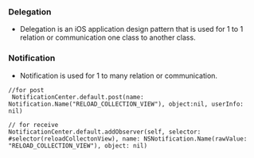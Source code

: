 ### Delegation
 - Delegation is an iOS application design pattern that is used for 1 to 1 relation or communication one class to another class. 

### Notification 

- Notification is used for 1 to many relation or communication. 


```
//for post 
 NotificationCenter.default.post(name: Notification.Name("RELOAD_COLLECTION_VIEW"), object:nil, userInfo: nil)
```

```
// for receive
NotificationCenter.default.addObserver(self, selector: #selector(reloadCollectonView), name: NSNotification.Name(rawValue: "RELOAD_COLLECTION_VIEW"), object: nil)
    
```
